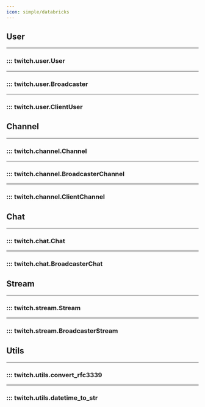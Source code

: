 ```yaml
---
icon: simple/databricks
---
```


## User
___
### ::: twitch.user.User
---
### ::: twitch.user.Broadcaster
---
### ::: twitch.user.ClientUser

## Channel
___
### ::: twitch.channel.Channel
---
### ::: twitch.channel.BroadcasterChannel
---
### ::: twitch.channel.ClientChannel


## Chat
___
### ::: twitch.chat.Chat
---
### ::: twitch.chat.BroadcasterChat


## Stream
___
### ::: twitch.stream.Stream
---
### ::: twitch.stream.BroadcasterStream


## Utils
___
### ::: twitch.utils.convert_rfc3339
---
### ::: twitch.utils.datetime_to_str
